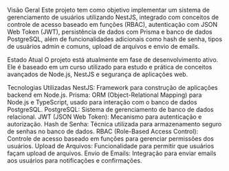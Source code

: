 Visão Geral
Este projeto tem como objetivo implementar um sistema de gerenciamento de usuários utilizando NestJS, integrado com conceitos de controle de acesso baseado em funções (RBAC), autenticação com JSON Web Token (JWT), persistência de dados com Prisma e banco de dados PostgreSQL, além de funcionalidades adicionais como hash de senha, tipos de usuários admin e comuns, upload de arquivos e envio de emails.

Estado Atual
O projeto está atualmente em fase de desenvolvimento ativo. Ele é baseado em um curso utilizado para estudo e prática de conceitos avançados de Node.js, NestJS e segurança de aplicações web.

Tecnologias Utilizadas
NestJS: Framework para construção de aplicações backend em Node.js.
Prisma: ORM (Object-Relational Mapping) para Node.js e TypeScript, usado para interação com o banco de dados PostgreSQL.
PostgreSQL: Sistema de gerenciamento de banco de dados relacional.
JWT (JSON Web Token): Mecanismo para autenticação e autorização.
Hash de Senha: Técnica utilizada para armazenamento seguro de senhas no banco de dados.
RBAC (Role-Based Access Control): Controle de acesso baseado em funções para gerenciar permissões dos usuários.
Upload de Arquivos: Funcionalidade para permitir que usuários façam upload de arquivos.
Envio de Emails: Integração para enviar emails aos usuários para notificações e confirmações.
